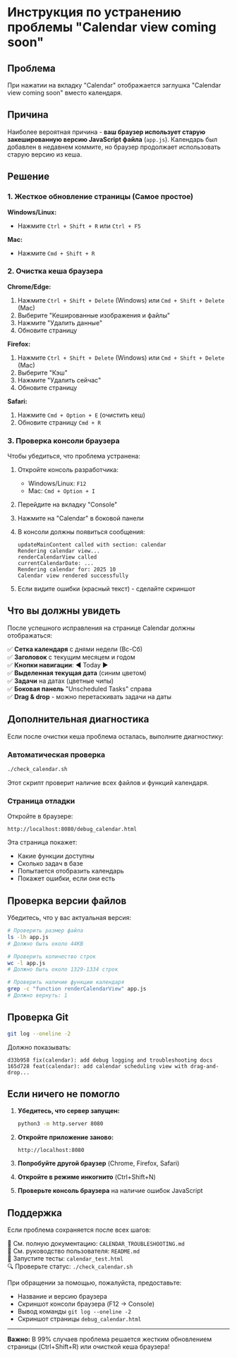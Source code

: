 # Инструкция по устранению проблемы "Calendar view coming soon"

## Проблема
При нажатии на вкладку "Calendar" отображается заглушка "Calendar view coming soon" вместо календаря.

## Причина
Наиболее вероятная причина - **ваш браузер использует старую закешированную версию JavaScript файла** (`app.js`). Календарь был добавлен в недавнем коммите, но браузер продолжает использовать старую версию из кеша.

## Решение

### 1. Жесткое обновление страницы (Самое простое)

**Windows/Linux:**
- Нажмите `Ctrl + Shift + R` или `Ctrl + F5`

**Mac:**
- Нажмите `Cmd + Shift + R`

### 2. Очистка кеша браузера

**Chrome/Edge:**
1. Нажмите `Ctrl + Shift + Delete` (Windows) или `Cmd + Shift + Delete` (Mac)
2. Выберите "Кешированные изображения и файлы"
3. Нажмите "Удалить данные"
4. Обновите страницу

**Firefox:**
1. Нажмите `Ctrl + Shift + Delete` (Windows) или `Cmd + Shift + Delete` (Mac)
2. Выберите "Кэш"
3. Нажмите "Удалить сейчас"
4. Обновите страницу

**Safari:**
1. Нажмите `Cmd + Option + E` (очистить кеш)
2. Обновите страницу `Cmd + R`

### 3. Проверка консоли браузера

Чтобы убедиться, что проблема устранена:

1. Откройте консоль разработчика:
   - Windows/Linux: `F12`
   - Mac: `Cmd + Option + I`

2. Перейдите на вкладку "Console"

3. Нажмите на "Calendar" в боковой панели

4. В консоли должны появиться сообщения:
   ```
   updateMainContent called with section: calendar
   Rendering calendar view...
   renderCalendarView called
   currentCalendarDate: ...
   Rendering calendar for: 2025 10
   Calendar view rendered successfully
   ```

5. Если видите ошибки (красный текст) - сделайте скриншот

## Что вы должны увидеть

После успешного исправления на странице Calendar должны отображаться:

✅ **Сетка календаря** с днями недели (Вс-Сб)  
✅ **Заголовок** с текущим месяцем и годом  
✅ **Кнопки навигации**: ◀ Today ▶  
✅ **Выделенная текущая дата** (синим цветом)  
✅ **Задачи** на датах (цветные чипы)  
✅ **Боковая панель** "Unscheduled Tasks" справа  
✅ **Drag & drop** - можно перетаскивать задачи на даты  

## Дополнительная диагностика

Если после очистки кеша проблема осталась, выполните диагностику:

### Автоматическая проверка
```bash
./check_calendar.sh
```

Этот скрипт проверит наличие всех файлов и функций календаря.

### Страница отладки
Откройте в браузере:
```
http://localhost:8080/debug_calendar.html
```

Эта страница покажет:
- Какие функции доступны
- Сколько задач в базе
- Попытается отобразить календарь
- Покажет ошибки, если они есть

## Проверка версии файлов

Убедитесь, что у вас актуальная версия:

```bash
# Проверить размер файла
ls -lh app.js
# Должно быть около 44KB

# Проверить количество строк
wc -l app.js
# Должно быть около 1329-1334 строк

# Проверить наличие функции календаря
grep -c "function renderCalendarView" app.js
# Должно вернуть: 1
```

## Проверка Git

```bash
git log --oneline -2
```

Должно показывать:
```
d33b958 fix(calendar): add debug logging and troubleshooting docs
165d728 feat(calendar): add calendar scheduling view with drag-and-drop...
```

## Если ничего не помогло

1. **Убедитесь, что сервер запущен:**
   ```bash
   python3 -m http.server 8080
   ```

2. **Откройте приложение заново:**
   ```
   http://localhost:8080
   ```

3. **Попробуйте другой браузер** (Chrome, Firefox, Safari)

4. **Откройте в режиме инкогнито** (Ctrl+Shift+N)

5. **Проверьте консоль браузера** на наличие ошибок JavaScript

## Поддержка

Если проблема сохраняется после всех шагов:

📖 См. полную документацию: `CALENDAR_TROUBLESHOOTING.md`  
📖 См. руководство пользователя: `README.md`  
🧪 Запустите тесты: `calendar_test.html`  
🔍 Проверьте статус: `./check_calendar.sh`  

При обращении за помощью, пожалуйста, предоставьте:
- Название и версию браузера
- Скриншот консоли браузера (F12 → Console)
- Вывод команды `git log --oneline -2`
- Скриншот страницы `debug_calendar.html`

---

**Важно:** В 99% случаев проблема решается жестким обновлением страницы (Ctrl+Shift+R) или очисткой кеша браузера!
